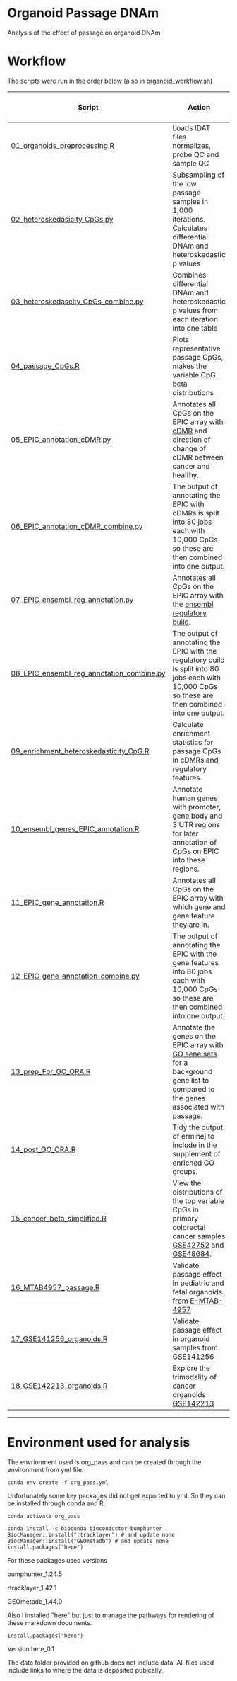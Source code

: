 # Organoid Passage DNAm
Analysis of the effect of passage on organoid DNAm

# Workflow
The scripts were run in the order below (also in [organoid_workflow.sh](https://github.com/redgar598/DNAm_organoid_passage/tree/master/scripts/organoid_workflow.sh))


| Script                                                                                                                                                          | Action                                                                                                                                                     | Figures in Paper |
|-----------------------------------------------------------------------------------------------------------------------------------------------------------------|------------------------------------------------------------------------------------------------------------------------------------------------------------|------------------|
| [01_organoids_preprocessing.R](https://github.com/redgar598/DNAm_organoid_passage/tree/master/output/01_organoids_preprocessing.html)                           | Loads IDAT files normalizes, probe QC and sample QC                                                                                                        |       1, S1          |
| [02_heteroskedasicity_CpGs.py](https://github.com/redgar598/DNAm_organoid_passage/tree/master/output/02_heteroskedasicity_CpGs.ipynb)                           | Subsampling of the low passage samples in 1,000 iterations. Calculates differential DNAm and heteroskedastic p values                                      |        -          |
| [03_heteroskedascity_CpGs_combine.py](https://github.com/redgar598/DNAm_organoid_passage/tree/master/output/03_heteroskedascity_CpGs_combine.ipynb)             | Combines differential DNAm and heteroskedastic p values from each iteration into one table                                                                 |         -         |
| [04_passage_CpGs.R](https://github.com/redgar598/DNAm_organoid_passage/tree/master/output/04_passage_CpGs.html)                                                 | Plots representative passage CpGs, makes the variable CpG beta distributions                                                                               |          2, 3a, S2,S3        |
| [05_EPIC_annotation_cDMR.py](https://github.com/redgar598/DNAm_organoid_passage/tree/master/output/05_EPIC_annotation_cDMR.ipynb)                               | Annotates all CpGs on the EPIC array with [cDMR](https://www.nature.com/articles/ng.298#Sec25) and direction of change of cDMR between cancer and healthy. |        -          |
| [06_EPIC_annotation_cDMR_combine.py](https://github.com/redgar598/DNAm_organoid_passage/tree/master/output/06_EPIC_annotation_cDMR_combine.ipynb)               | The output of annotating the EPIC with cDMRs is split into 80 jobs each with 10,000 CpGs so these are then combined into one output.                       |        -          |
| [07_EPIC_ensembl_reg_annotation.py](https://github.com/redgar598/DNAm_organoid_passage/tree/master/output/07_EPIC_ensembl_reg_annotation.ipynb)                 | Annotates all CpGs on the EPIC array with the [ensembl regulatory build](http://grch37.ensembl.org/info/genome/funcgen/regulatory_build.html).             |         -         |
| [08_EPIC_ensembl_reg_annotation_combine.py](https://github.com/redgar598/DNAm_organoid_passage/tree/master/output/08_EPIC_ensembl_reg_annotation_combine.ipynb) | The output of annotating the EPIC with the regulatory build is split into 80 jobs each with 10,000 CpGs so these are then combined into one output.        |        -          |
| [09_enrichment_heteroskedasticity_CpG.R](https://github.com/redgar598/DNAm_organoid_passage/tree/master/output/09_enrichment_heteroskedasticity_CpG.html)       | Calculate enrichment statistics for passage CpGs in cDMRs and regulatory features.                                                                         |        3bc, S8         |
| [10_ensembl_genes_EPIC_annotation.R](https://github.com/redgar598/DNAm_organoid_passage/tree/master/output/09_enrichment_heteroskedasticity_CpG.html)           | Annotate human genes with promoter, gene body and 3’UTR regions for later annotation of CpGs on EPIC into these regions.                                   |       -           |
| [11_EPIC_gene_annotation.R](https://github.com/redgar598/DNAm_organoid_passage/tree/master/output/11_EPIC_gene_annotation.html)                                 | Annotates all CpGs on the EPIC array with which gene and gene feature they are in.                                                                         |        -          |
| [12_EPIC_gene_annotation_combine.py](https://github.com/redgar598/DNAm_organoid_passage/tree/master/output/12_EPIC_gene_annotation_combine.ipynb)               | The output of annotating the EPIC with the gene features into 80 jobs each with 10,000 CpGs so these are then combined into one output.                    |         -         |
| [13_prep_For_GO_ORA.R](https://github.com/redgar598/DNAm_organoid_passage/tree/master/output/13_prep_For_GO_ORA.html)                                           | Annotate the genes on the EPIC array with [GO sene sets](https://gemma.msl.ubc.ca/annots/Generic_human_ensemblIds_noParents.an.txt.gz) for a background gene list to compared to the genes associated with passage.                                                                                                                                                         |         -         |
| [14_post_GO_ORA.R](https://github.com/redgar598/DNAm_organoid_passage/tree/master/output/13_prep_For_GO_ORA.html)                                               | Tidy the output of erminej to include in the supplement of enriched GO groups.                                                                                                                                                         |         Tables S1-3         |
| [15_cancer_beta_simplified.R](https://github.com/redgar598/DNAm_organoid_passage/tree/master/output/15_cancer_beta_simplified.html)                             | View the distributions of the top variable CpGs in primary colorectal cancer samples [GSE42752](https://www.ncbi.nlm.nih.gov/geo/query/acc.cgi) and [GSE48684](https://www.ncbi.nlm.nih.gov/geo/query/acc.cgi?acc=GSE48684). |        S9          |
| [16_MTAB4957_passage.R](https://github.com/redgar598/DNAm_organoid_passage/tree/master/output/16_MTAB4957_passage.html)                                         | Validate passage effect in pediatric and fetal organoids from [E-MTAB-4957](https://www.ebi.ac.uk/arrayexpress/experiments/E-MTAB-4957/) |         S4, S5, S7         |
| [17_GSE141256_organoids.R](https://github.com/redgar598/DNAm_organoid_passage/tree/master/output/17_GSE141256_organoids.html)                                   | Validate passage effect in organoid samples from [GSE141256](https://www.ncbi.nlm.nih.gov/geo/query/acc.cgi?acc=GSE141256)  |        S6          |
| [18_GSE142213_organoids.R](https://github.com/redgar598/DNAm_organoid_passage/tree/master/output/18_GSE142213_organoids.html)                                   | Explore the trimodality of cancer organoids [GSE142213](https://www.ncbi.nlm.nih.gov/gds/?term=GSE142213[Accession]) |        S10          |
----


# Environment used for analysis
The envrionment used is org_pass and can be created through the environment from yml file.
```
conda env create -f org_pass.yml
```

Unfortunately some key packages did not get exported to yml. So they can be installed through conda and R.
```
conda activate org_pass

conda install -c bioconda bioconductor-bumphunter
BiocManager::install("rtracklayer") # and update none
BiocManager::install("GEOmetadb") # and update none
install.packages("here")
```

For these packages  used versions

bumphunter_1.24.5

rtracklayer_1.42.1

GEOmetadb_1.44.0


Also I installed "here" but just to manage the pathways for rendering of these markdown documents.
```
install.packages("here")
```
Version here_0.1

The data folder provided on github does not include data. All files used include links to where the data is deposited pubically.
